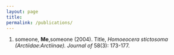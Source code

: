 ```yaml
---
layout: page
title: 
permalink: /publications/
---
```


<ol>
 <li>
    <p>someone, <b>Me</b>,someone 
(2004). Title, <i>Homoeocera stictosoma 
(Arctiidae:Arctiinae). Journal of </i> 58(3): 173-177. </p>
  </li>
</ol>

